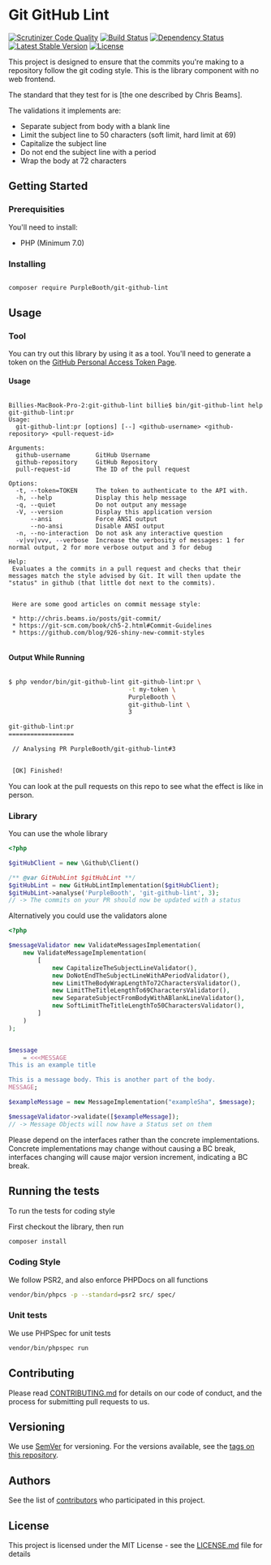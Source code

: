 # Git GitHub Lint

[![Scrutinizer Code Quality](https://scrutinizer-ci.com/g/PurpleBooth/git-github-lint/badges/quality-score.png?b=master)](https://scrutinizer-ci.com/g/PurpleBooth/git-github-lint/?branch=master)
[![Build Status](https://travis-ci.org/PurpleBooth/git-github-lint.svg?branch=master)](https://travis-ci.org/PurpleBooth/git-github-lint)
[![Dependency Status](https://www.versioneye.com/user/projects/579afcf63815c8005161534d/badge.svg?style=flat-square)](https://www.versioneye.com/user/projects/579afcf63815c8005161534d)
[![Latest Stable Version](https://poser.pugx.org/purplebooth/git-github-lint/v/stable)](https://packagist.org/packages/purplebooth/git-github-lint)
[![License](https://poser.pugx.org/purplebooth/git-github-lint/license)](https://packagist.org/packages/purplebooth/git-github-lint)

This project is designed to ensure that the commits you're making to a
repository follow the git coding style. This is the library component
with no web frontend.

The standard that they test for is [the one described by Chris Beams].

The validations it implements are:

* Separate subject from body with a blank line
* Limit the subject line to 50 characters (soft limit, hard limit at 69)
* Capitalize the subject line
* Do not end the subject line with a period
* Wrap the body at 72 characters

## Getting Started

### Prerequisities

You'll need to install:

 * PHP (Minimum 7.0)

### Installing

```bash

composer require PurpleBooth/git-github-lint

```

## Usage

### Tool

You can try out this library by using it as a tool. You'll need to
generate a token on the [GitHub Personal Access Token Page](https://github.com/settings/tokens/new?scopes=repo).

#### Usage

```

Billies-MacBook-Pro-2:git-github-lint billie$ bin/git-github-lint help git-github-lint:pr
Usage:
  git-github-lint:pr [options] [--] <github-username> <github-repository> <pull-request-id>

Arguments:
  github-username       GitHub Username
  github-repository     GitHub Repository
  pull-request-id       The ID of the pull request

Options:
  -t, --token=TOKEN     The token to authenticate to the API with.
  -h, --help            Display this help message
  -q, --quiet           Do not output any message
  -V, --version         Display this application version
      --ansi            Force ANSI output
      --no-ansi         Disable ANSI output
  -n, --no-interaction  Do not ask any interactive question
  -v|vv|vvv, --verbose  Increase the verbosity of messages: 1 for normal output, 2 for more verbose output and 3 for debug

Help:
 Evaluates a the commits in a pull request and checks that their messages match the style advised by Git. It will then update the "status" in github (that little dot next to the commits).


 Here are some good articles on commit message style:

 * http://chris.beams.io/posts/git-commit/
 * https://git-scm.com/book/ch5-2.html#Commit-Guidelines
 * https://github.com/blog/926-shiny-new-commit-styles


```

#### Output While Running

```bash

$ php vendor/bin/git-github-lint git-github-lint:pr \
                                 -t my-token \
                                 PurpleBooth \
                                 git-github-lint \
                                 3

git-github-lint:pr
==================

 // Analysing PR PurpleBooth/git-github-lint#3


 [OK] Finished!

```

You can look at the pull requests on this repo to see what the effect
is like in person.

### Library

You can use the whole library

```php
<?php

$gitHubClient = new \Github\Client()

/** @var GitHubLint $gitHubLint **/
$gitHubLint = new GitHubLintImplementation($gitHubClient);
$gitHubLint->analyse('PurpleBooth', 'git-github-lint', 3);
// -> The commits on your PR should now be updated with a status
```

Alternatively you could use the validators alone

```php
<?php

$messageValidator new ValidateMessagesImplementation(
    new ValidateMessageImplementation(
        [
            new CapitalizeTheSubjectLineValidator(),
            new DoNotEndTheSubjectLineWithAPeriodValidator(),
            new LimitTheBodyWrapLengthTo72CharactersValidator(),
            new LimitTheTitleLengthTo69CharactersValidator(),
            new SeparateSubjectFromBodyWithABlankLineValidator(),
            new SoftLimitTheTitleLengthTo50CharactersValidator(),
        ]
    )
);


$message
    = <<<MESSAGE
This is an example title

This is a message body. This is another part of the body.
MESSAGE;

$exampleMessage = new MessageImplementation("exampleSha", $message);

$messageValidator->validate([$exampleMessage]);
// -> Message Objects will now have a Status set on them
```

Please depend on the interfaces rather than the concrete
implementations. Concrete implementations may change without causing a
BC break, interfaces changing will cause major version increment,
indicating a BC break.

## Running the tests

To run the tests for coding style

First checkout the library, then run

```bash
composer install
```

### Coding Style

We follow PSR2, and also enforce PHPDocs on all functions

```bash
vendor/bin/phpcs -p --standard=psr2 src/ spec/
```

### Unit tests

We use PHPSpec for unit tests

```bash
vendor/bin/phpspec run
```

## Contributing

Please read [CONTRIBUTING.md](CONTRIBUTING.md) for details on our code
of conduct, and the process for submitting pull requests to us.

## Versioning

We use [SemVer](http://semver.org/) for versioning. For the versions
available, see the [tags on this repository](https://github.com/purplebooth/git-github-lint/tags).

## Authors

See the list of [contributors](https://github.com/purplebooth/git-github-lint/contributors) who participated in this project.

## License

This project is licensed under the MIT License - see the [LICENSE.md](LICENSE.md) file for details

